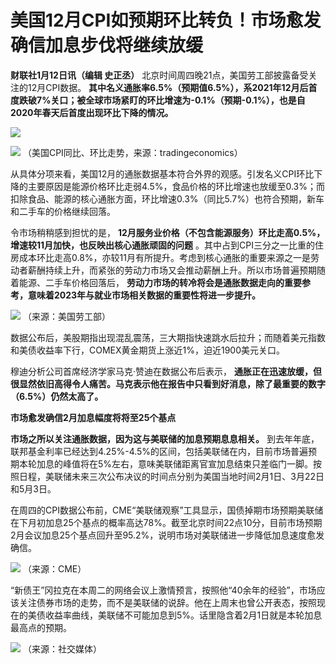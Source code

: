 # 美国12月CPI如预期环比转负！市场愈发确信加息步伐将继续放缓

**财联社1月12日讯（编辑 史正丞）** 北京时间周四晚21点，美国劳工部披露备受关注的12月CPI数据。
**其中名义通胀率6.5%（预期值6.5%），系2021年12月后首度跌破7%关口；被全球市场紧盯的环比增速为-0.1%（预期-0.1%），也是自2020年春天后首度出现环比下降的情况。**

![](https://inews.gtimg.com/news_bt/O220o7gqnx5trAQXb5VWdynwv1OzyrjO1CsmAi-Aq7BPEAA/1000)

![](https://inews.gtimg.com/news_bt/Odi_FonyMzS0E2NjHaNaeOaVxiFhebpg6NaXpy6wipKtQAA/1000)
（美国CPI同比、环比走势，来源：tradingeconomics）

从具体分项来看，美国12月的通胀数据基本符合外界的观感。引发名义CPI环比下降的主要原因是能源价格环比走弱4.5%，食品价格的环比增速也放缓至0.3%；而扣除食品、能源的核心通胀方面，环比增速0.3%（同比5.7%）也符合预期，新车和二手车的价格继续回落。

令市场稍稍感到担忧的是， **12月服务业价格（不包含能源服务）环比走高0.5%，增速较11月加快，也反映出核心通胀顽固的问题**
。其中占到CPI三分之一比重的住房成本环比走高0.8%，亦较11月有所提升。考虑到核心通胀的重要来源之一是劳动者薪酬持续上升，而紧张的劳动力市场又会推动薪酬上升。所以市场普遍预期随着能源、二手车价格回落后，
**劳动力市场的转冷将会是通胀数据走向的重要参考，意味着2023年与就业市场相关数据的重要性将进一步提升。**

![](https://inews.gtimg.com/news_bt/OpkV5DyiuVHqb-D5snBhhPT5PpuQWySbiBZkCaWlwIOO0AA/1000)
（来源：美国劳工部）

数据公布后，美股期指出现混乱震荡，三大期指快速跳水后拉升；而随着美元指数和美债收益率下行，COMEX黄金期货上涨近1%，迫近1900美元关口。

穆迪分析公司首席经济学家马克·赞迪在数据公布后表示，
**通胀正在迅速放缓，但很显然依旧高得令人痛苦。马克表示他在报告中只看到好消息，除了最重要的数字（6.5%）仍然太高了。**

**市场愈发确信2月加息幅度将将至25个基点**

**市场之所以关注通胀数据，因为这与美联储的加息预期息息相关。**
到去年年底，联邦基金利率已经达到4.25%-4.5%的区间，包括美联储在内，目前市场普遍预期本轮加息的峰值将在5%左右，意味美联储距离官宣加息结束只差临门一脚。按照日程，美联储未来三次公布决议的时间点分别为美国当地时间2月1日、3月22日和5月3日。

在周四的CPI数据公布前，CME“美联储观察”工具显示，国债掉期市场预期美联储在下月初加息25个基点的概率高达78%。截至北京时间22点10分，目前市场预期2月会议加息25个基点回升至95.2%，说明市场对美联储进一步降低加息速度愈发确信。

![](https://inews.gtimg.com/news_bt/OwMy1h-oFR55NyUgyRtl38YeglK3jd6IrATWEHxAbLxe0AA/1000)
（来源：CME）

“新债王”冈拉克在本周二的网络会议上激情预言，按照他“40余年的经验”，市场应该关注债券市场的走势，而不是美联储的说辞。他在上周末也曾公开表态，按照现在的美债收益率曲线，美联储不可能加息到5%。话里隐含着2月1日就是本轮加息最高点的预期。

![](https://inews.gtimg.com/news_bt/OMiII4fJDSlhRFUlVwMu-AcYc5vL1kGHmWg8txcKk684MAA/1000)
（来源：社交媒体）

